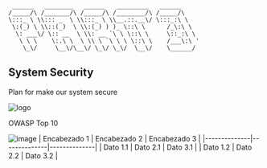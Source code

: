 ```

 ______   ________   ______   _________   ______
/_____/\ /_______/\ /_____/\ /________/\ /_____/\
\:::_ \ \\::: _  \ \\:::_ \ \\__.::.__\/ \:::_:\ \
 \:(_) \ \\::(_)  \ \\:(_) ) )_ \::\ \      /_\:\ \
  \: ___\/ \:: __  \ \\: __ `\ \ \::\ \     \::_:\ \
   \ \ \    \:.\ \  \ \\ \ `\ \ \ \::\ \    /___\:\ '
    \_\/     \__\/\__\/ \_\/ \_\/  \__\/    \______/

```

## System Security

Plan for make our system secure

![logo](https://github.com/SofRozo/TP3-Infratec/assets/111070857/1901a3cf-c32c-4f48-b790-7a51e639b6ca)


OWASP Top 10


![image](https://github.com/SofRozo/TP3-Infratec/assets/111070857/f9f91dd2-d2e4-4c15-a859-bc271234e9b5)
| Encabezado 1 | Encabezado 2 | Encabezado 3 |
|--------------|--------------|--------------|
| Dato 1.1    | Dato 2.1    | Dato 3.1    |
| Dato 1.2    | Dato 2.2    | Dato 3.2    |




